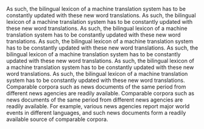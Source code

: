 As such, the bilingual lexicon of a machine translation system has to be constantly updated with these new word translations.
As such, the bilingual lexicon of a machine translation system has to be constantly updated with these new word translations.
As such, the bilingual lexicon of a machine translation system has to be constantly updated with these new word translations.
As such, the bilingual lexicon of a machine translation system has to be constantly updated with these new word translations.
As such, the bilingual lexicon of a machine translation system has to be constantly updated with these new word translations.
As such, the bilingual lexicon of a machine translation system has to be constantly updated with these new word translations.
As such, the bilingual lexicon of a machine translation system has to be constantly updated with these new word translations.
Comparable corpora such as news documents of the same period from different news agencies are readily available.
Comparable corpora such as news documents of the same period from different news agencies are readily available.
For example, various news agencies report major world events in different languages, and such news documents form a readily available source of comparable corpora.